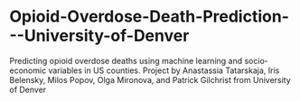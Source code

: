 # Opioid-Overdose-Death-Prediction---University-of-Denver
Predicting opioid overdose deaths using machine learning and socio-economic variables in US counties. Project by  Anastassia Tatarskaja, Iris Belensky, Milos Popov, Olga Mironova, and Patrick Gilchrist from University of Denver
